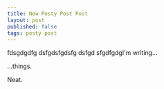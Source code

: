 ```yaml
---
title: New Posty Post Post
layout: post
published: false
tags: posty post
---
```

fdsgdgdfg
dsfgdsfgdsfg
dsfgd
sfgdfgdgI'm writing...

...things.




Neat.